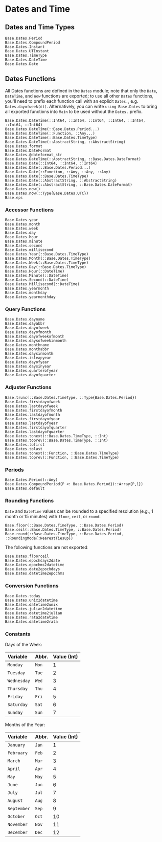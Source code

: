 # Dates and Time

## Dates and Time Types

```@docs
Base.Dates.Period
Base.Dates.CompoundPeriod
Base.Dates.Instant
Base.Dates.UTInstant
Base.Dates.TimeType
Base.Dates.DateTime
Base.Dates.Date
```

## Dates Functions

All Dates functions are defined in the `Dates` module; note that only the `Date`, `DateTime`,
and `now` functions are exported; to use all other `Dates` functions, you'll need to prefix each
function call with an explicit `Dates.`, e.g. `Dates.dayofweek(dt)`. Alternatively, you can write
`using Base.Dates` to bring all exported functions into `Main` to be used without the `Dates.`
prefix.

```@docs
Base.Dates.DateTime(::Int64, ::Int64, ::Int64, ::Int64, ::Int64, ::Int64, ::Int64)
Base.Dates.DateTime(::Base.Dates.Period...)
Base.Dates.DateTime(::Function, ::Any...)
Base.Dates.DateTime(::Base.Dates.TimeType)
Base.Dates.DateTime(::AbstractString, ::AbstractString)
Base.Dates.format
Base.Dates.DateFormat
Base.Dates.@dateformat_str
Base.Dates.DateTime(::AbstractString, ::Base.Dates.DateFormat)
Base.Dates.Date(::Int64, ::Int64, ::Int64)
Base.Dates.Date(::Base.Dates.Period...)
Base.Dates.Date(::Function, ::Any, ::Any, ::Any)
Base.Dates.Date(::Base.Dates.TimeType)
Base.Dates.Date(::AbstractString, ::AbstractString)
Base.Dates.Date(::AbstractString, ::Base.Dates.DateFormat)
Base.Dates.now()
Base.Dates.now(::Type{Base.Dates.UTC})
Base.eps
```

### Accessor Functions

```@docs
Base.Dates.year
Base.Dates.month
Base.Dates.week
Base.Dates.day
Base.Dates.hour
Base.Dates.minute
Base.Dates.second
Base.Dates.millisecond
Base.Dates.Year(::Base.Dates.TimeType)
Base.Dates.Month(::Base.Dates.TimeType)
Base.Dates.Week(::Base.Dates.TimeType)
Base.Dates.Day(::Base.Dates.TimeType)
Base.Dates.Hour(::DateTime)
Base.Dates.Minute(::DateTime)
Base.Dates.Second(::DateTime)
Base.Dates.Millisecond(::DateTime)
Base.Dates.yearmonth
Base.Dates.monthday
Base.Dates.yearmonthday
```

### Query Functions

```@docs
Base.Dates.dayname
Base.Dates.dayabbr
Base.Dates.dayofweek
Base.Dates.dayofmonth
Base.Dates.dayofweekofmonth
Base.Dates.daysofweekinmonth
Base.Dates.monthname
Base.Dates.monthabbr
Base.Dates.daysinmonth
Base.Dates.isleapyear
Base.Dates.dayofyear
Base.Dates.daysinyear
Base.Dates.quarterofyear
Base.Dates.dayofquarter
```

### Adjuster Functions

```@docs
Base.trunc(::Base.Dates.TimeType, ::Type{Base.Dates.Period})
Base.Dates.firstdayofweek
Base.Dates.lastdayofweek
Base.Dates.firstdayofmonth
Base.Dates.lastdayofmonth
Base.Dates.firstdayofyear
Base.Dates.lastdayofyear
Base.Dates.firstdayofquarter
Base.Dates.lastdayofquarter
Base.Dates.tonext(::Base.Dates.TimeType, ::Int)
Base.Dates.toprev(::Base.Dates.TimeType, ::Int)
Base.Dates.tofirst
Base.Dates.tolast
Base.Dates.tonext(::Function, ::Base.Dates.TimeType)
Base.Dates.toprev(::Function, ::Base.Dates.TimeType)
```

### Periods

```@docs
Base.Dates.Period(::Any)
Base.Dates.CompoundPeriod{P <: Base.Dates.Period}(::Array{P,1})
Base.Dates.default
```

### Rounding Functions

`Date` and `DateTime` values can be rounded to a specified resolution (e.g., 1 month or 15 minutes)
with `floor`, `ceil`, or `round`.

```@docs
Base.floor(::Base.Dates.TimeType, ::Base.Dates.Period)
Base.ceil(::Base.Dates.TimeType, ::Base.Dates.Period)
Base.round(::Base.Dates.TimeType, ::Base.Dates.Period, ::RoundingMode{:NearestTiesUp})
```

The following functions are not exported:

```@docs
Base.Dates.floorceil
Base.Dates.epochdays2date
Base.Dates.epochms2datetime
Base.Dates.date2epochdays
Base.Dates.datetime2epochms
```

### Conversion Functions

```@docs
Base.Dates.today
Base.Dates.unix2datetime
Base.Dates.datetime2unix
Base.Dates.julian2datetime
Base.Dates.datetime2julian
Base.Dates.rata2datetime
Base.Dates.datetime2rata
```

### Constants

Days of the Week:

| Variable    | Abbr. | Value (Int) |
|:----------- |:----- |:----------- |
| `Monday`    | `Mon` | 1           |
| `Tuesday`   | `Tue` | 2           |
| `Wednesday` | `Wed` | 3           |
| `Thursday`  | `Thu` | 4           |
| `Friday`    | `Fri` | 5           |
| `Saturday`  | `Sat` | 6           |
| `Sunday`    | `Sun` | 7           |

Months of the Year:

| Variable    | Abbr. | Value (Int) |
|:----------- |:----- |:----------- |
| `January`   | `Jan` | 1           |
| `February`  | `Feb` | 2           |
| `March`     | `Mar` | 3           |
| `April`     | `Apr` | 4           |
| `May`       | `May` | 5           |
| `June`      | `Jun` | 6           |
| `July`      | `Jul` | 7           |
| `August`    | `Aug` | 8           |
| `September` | `Sep` | 9           |
| `October`   | `Oct` | 10          |
| `November`  | `Nov` | 11          |
| `December`  | `Dec` | 12          |
